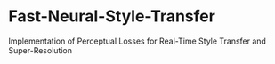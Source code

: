 # Fast-Neural-Style-Transfer
Implementation of Perceptual Losses for Real-Time Style Transfer and Super-Resolution
